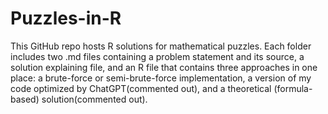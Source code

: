 # Puzzles-in-R
This GitHub repo hosts R solutions for mathematical puzzles. Each folder includes two .md files containing a problem statement and its source, a solution explaining file, and an R file that contains three approaches in one place: a brute-force or semi-brute-force implementation, a version of my code optimized by ChatGPT(commented out), and a theoretical (formula-based) solution(commented out).

